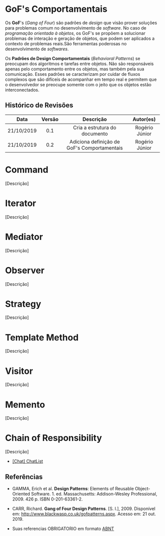 # GoF's Comportamentais

Os **GoF**'s (_Gang of Four_) são padrões de _design_ que visão prover soluções para problemas comum no desenvolvimento de _software_. No caso de _programação orientada à objetos_, os GoF's se propõem a solucionar problemas de interação e geração de objetos, que podem ser aplicados a contexto de problemas reais.São ferramentas poderosas no desenvolvimento de _softwares_.

Os **Padrões de Design Comportamentais** (_Behavioral Patterns_) se preocupam dos algoritmos e tarefas entre objetos. Não são responsáveis apenas pelo comportamento entre os objetos, mas também pela sua comunicação. Esses padrões se caracterizam por cuidar de fluxos complexos que são difíceis de acompanhar em tempo real e permitem que o desenvolvedor se preocupe somente com o jeito que os objetos estão interconectados.

## Histórico de Revisões

|    Data    | Versão |                  Descrição                  |   Autor(es)    |
| :--------: | :----: | :-----------------------------------------: | :------------: |
| 21/10/2019 |  0.1   |        Cria a estrutura do documento        | Rogério Júnior |
| 21/10/2019 |  0.2   | Adiciona definição de GoF's Comportamentais | Rogério Júnior |

# Command

[Descrição]

# Iterator

[Descrição]

# Mediator

[Descrição]

# Observer

[Descrição]

# Strategy

[Descrição]

# Template Method

[Descrição]

# Visitor

[Descrição]

# Memento

[Descrição]

# Chain of Responsibility

[Descrição]

- [[Chat] ChatList](docs/DS/dinamica-e-seminario-4-b/servicos/Chat.md#chat-list)

## Referências

- GAMMA, Erich et al. **Design Patterns**: Elements of Reusable Object-Oriented Software. 1. ed. Massachusetts: Addison-Wesley Professional, 2009. 426 p. ISBN 0-201-63361-2.

- CARR, Richard. **Gang of Four Design Patterns**. [S. l.], 2009. Disponível em: http://www.blackwasp.co.uk/gofpatterns.aspx. Acesso em: 21 out. 2019.

- Suas referencias OBRIGATORIO em formato [ABNT](https://referenciabibliografica.net/a/pt-br/ref/abnt)
